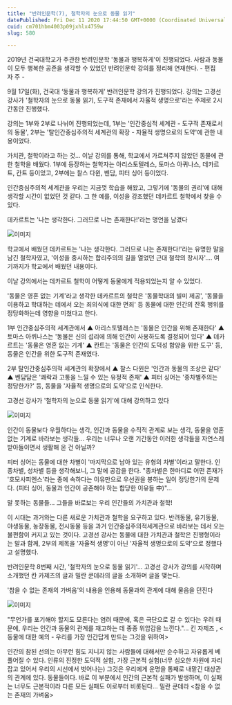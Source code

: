 ```yaml
---
title: "반려인문학(7), 철학자의 눈으로 동물 읽기"
datePublished: Fri Dec 11 2020 17:44:50 GMT+0000 (Coordinated Universal Time)
cuid: cm701hbm4003p09jxhlx4759w
slug: 580

---
```



2019년 건국대학교가 주관한 반려인문학 '동물과 행복하게'이 진행되었다. 사람과 동물이 모두 행복한 공존을 생각할 수 있었던 반려인문학 강의를 정리해 연재한다. - 편집자 주 -

9월 17일(화), 건국대 ‘동물과 행복하게’ 반려인문학 강의가 진행되었다. 강의는 고경선 강사가 '철학자의 눈으로 동물 읽기, 도구적 존재에서 자율적 생명으로'라는 주제로 2시간동안 진행했다.

강의는 1부와 2부로 나뉘어 진행되었는데, 1부는 '인간중심적 세계관 - 도구적 존재로서의 동물', 2부는 '탈인간중심주의적 세계관의 확장 - 자율적 생명으로의 도약'에 관한 내용이었다.

가치관, 철학이라고 하는 것... 이날 강의를 통해, 학교에서 가르쳐주지 않았던 동물에 관한 철학을 배웠다. 1부에 등장하는 철학자는 아리스토텔레스, 토마스 아퀴나스, 데카르트, 칸트 등이었고, 2부에는 찰스 다윈, 벤담, 피터 싱어 등이었다.

인간중심주의적 세계관을 우리는 지금껏 학습을 해왔고, 그렇기에 '동물의 권리'에 대해 생각할 시간이 없었던 것 같다. 그 한 예를, 이성을 강조했던 데카르트 철학에서 찾을 수 있다.

데카르트는 '나는 생각한다. 그러므로 나는 존재한다!'라는 명언을 남겼다

![이미지](https://cdn.hashnode.com/res/hashnode/image/upload/v1739251567702/2b959a1c-b16f-4b45-bad7-e113d409ed9e.jpeg)

학교에서 배웠던 데카르트는 '나는 생각한다. 그러므로 나는 존재한다!'라는 유명한 말을 남긴 철학자였고, '이성을 중시하는 합리주의의 길을 열었던 근대 철학의 창시자'.... 여기까지가 학교에서 배웠던 내용이다.

이날 강의에서는 데카르트 철학이 어떻게 동물에게 적용되었는지 알 수 있었다.

'동물은 영혼 없는 기계'라고 생각한 데카르트의 철학은 '동물학대의 빌미 제공', '동물을 이용하고 학대하는 데에서 오는 죄의식에 대한 면죄' 등 동물에 대한 인간의 잔혹 행위를 정당화하는데 영향을 미쳤다고 한다.

1부 인간중심주의적 세계관에서 ▲ 아리스토텔레스는 '동물은 인간을 위해 존재한다' ▲ 토마스 아퀴나스는 '동물은 신의 섭리에 의해 인간이 사용하도록 결정되어 있다' ▲ 데카르트는 '동물은 영혼 없는 기계' ▲ 칸트는 '동물은 인간의 도덕성 함양을 위한 도구' 등, 동물은 인간을 위한 도구적 존재였다.

2부 탈인간중심주의적 세계관의 확장에서 ▲ 찰스 다윈은 '인간과 동물의 조상은 같다' ▲ 벤담담은 '쾌락과 고통을 느낄 수 있는 유정적 존재' ▲ 피터 싱어는 '종차별주의는 정당한가?' 등, 동물을 '자율적 생명으로의 도약'으로 인식한다.

고경선 강사가 '철학자의 눈으로 동물 읽기'에 대해 강의하고 있다

![이미지](https://cdn.hashnode.com/res/hashnode/image/upload/v1739251570088/19c95f5d-68b6-4094-a436-094339c7dbc1.jpeg)

인간이 동물보다 우월하다는 생각, 인간과 동물을 수직적 관계로 보는 생각, 동물을 영혼 없는 기계로 바라보는 생각들... 우리는 너무나 오랜 기간동안 이러한 생각들을 자연스레 받아들이면서 생활해 온 건 아닐까?

피터 싱어는 동물에 대한 차별이 '마지막으로 남아 있는 유형의 차별'이라고 말한다. 인종차별, 성차별 등을 생각해보니, 그 말에 공감을 한다. "종차별은 한마디로 어떤 존재가 '호모사피엔스'라는 종에 속하다는 이유만으로 우선권을 봉하는 일이 정당한가의 문제다. (피터 싱어, 동물과 인간이 공존해야 하는 합당한 이유들 中)"...

말 못하는 동물들... 그들을 바로보는 우리 인간들의 가치관과 철학!

이 시대는 과거와는 다른 새로운 가치관과 철학을 요구하고 있다. 반려동물, 유기동물, 야생동물, 농장동물, 전시동물 등을 과거 인간중심주의적세계관으로 바라보는 데서 오는 불편함이 커지고 있는 것이다. 고경선 강사는 동물에 대한 가치관과 철학은 진행형이라는 말과 함께, 2부의 제목을 '자율적 생명'이 아닌 '자율적 생명으로의 도약'으로 정했다고 설명했다.

반려인문학 8번째 시간, '철학자의 눈으로 동물 읽기'... 고경선 강사가 강의를 시작하며 소개했던 칸 카제즈의 글과 밀란 쿤데라의 글을 소개하며 글을 맺는다.

'참을 수 없는 존재의 가벼움'의 내용을 인용해 동물과의 관계에 대해 물음을 던진다

![이미지](https://cdn.hashnode.com/res/hashnode/image/upload/v1739251572186/fe63c5df-c8d8-45a1-955a-b51e727666b2.jpeg)

"무언가를 포기해야 할지도 모른다는 염려 때문에, 혹은 극단으로 갈 수 있다는 우려 때문에, 우리는 인간과 동물의 관계를 재고하는 데 종종 위압감을 느낀다."... 킨 자제즈 , <동물에 대한 예의 - 우리를 가장 인간답게 만드는 그것을 위하여>

인간의 참된 선의는 아무런 힘도 지니지 않는 사람들에 대해서만 순수하고 자유롭게 베풀어질 수 있다. 인류의 진정한 도덕적 실험, 가장 근본적 실험(너무 심오한 차원에 자리 잡고 있어서 우리의 시선에서 벗어나는) 그것은 우리에게 운명을 통째로 내맡긴 대상관의 관계에 있다. 동물들이다. 바로 이 부분에서 인간의 근본적 실패가 발생하며, 이 실패는 너무도 근본적이라 다른 모든 실패도 이로부터 비롯된다... 밀란 쿤데라 <참을 수 없는 존재의 가벼움>
